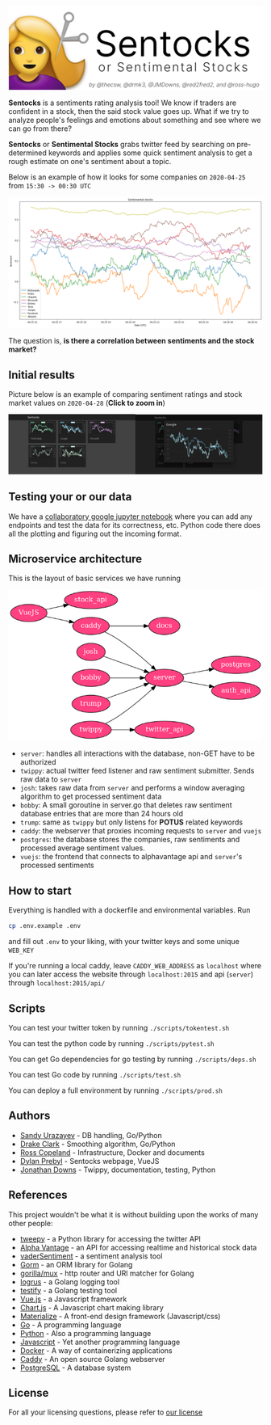 ![Sentocks](/pics/sentocks.png)

**Sentocks** is a sentiments rating analysis tool! We know if 
traders are confident in a stock, then the said stock value 
goes up. What if we try to analyze people's feelings and 
emotions about something and see where we can go from there?

**Sentocks** or **Sentimental Stocks** grabs twitter feed by
searching on pre-determined keywords and applies some quick 
sentiment analysis to get a rough estimate on one's sentiment
about a topic. 

Below is an example of how it looks for some companies on
`2020-04-25` from `15:30 -> 00:30 UTC` 

![Sentocks Example](/pics/example.png)

The question is, **is there a correlation between sentiments 
and the stock market?**

## Initial results

Picture below is an example of comparing sentiment ratings and stock
market values on `2020-04-28` (**Click to zoom in**)

![Market result](/pics/result.png)

## Testing your or our data

We have a [collaboratory google jupyter notebook](https://colab.research.google.com/drive/1GsM5fP4Q6vdLs_Ct2WDGNDeKHH_hEq9R) where you can add any endpoints and test the data
for its correctness, etc. Python code there does all the plotting and figuring out
the incoming format.

## Microservice architecture

This is the layout of basic services we have running

![Architecture](/pics/arch.png)

- `server`: handles all interactions with the database, non-GET have to be authorized
- `twippy`: actual twitter feed listener and raw sentiment submitter. Sends raw data to `server`
- `josh`: takes raw data from `server` and performs a window averaging algorithm to get processed sentiment data
- `bobby`: A small goroutine in server.go that deletes raw sentiment database entries that are more than 24 hours old
- `trump`: same as `twippy` but only listens for **POTUS** related keywords
- `caddy`: the webserver that proxies incoming requests to `server` and `vuejs`
- `postgres`: the database stores the companies, raw sentiments and processed average sentiment values.
- `vuejs`: the frontend that connects to alphavantage api and `server`'s processed sentiments

## How to start

Everything is handled with a dockerfile and environmental variables. Run

```sh
cp .env.example .env
```

and fill out `.env` to your liking, with your twitter keys and some unique `WEB_KEY`

If you're running a local caddy, leave `CADDY_WEB_ADDRESS` as `localhost` where you can later
access the website through `localhost:2015` and api (`server`) through `localhost:2015/api/`

## Scripts

You can test your twitter token by running `./scripts/tokentest.sh`

You can test the python code by running `./scripts/pytest.sh`

You can get Go dependencies for go testing by running `./scripts/deps.sh`

You can test Go code by running `./scripts/test.sh`

You can deploy a full environment by running `./scripts/prod.sh`

## Authors

- [Sandy Urazayev](https://github.com/thecsw) - DB handling, Go/Python
- [Drake Clark](https://github.com/drmk3) - Smoothing algorithm, Go/Python 
- [Ross Copeland](https://github.com/ross-hugo) - Infrastructure, Docker and documents
- [Dylan Prebyl](https://github.com/red2fred2) - Sentocks webpage, VueJS
- [Jonathan Downs](https://github.com/JMDowns) - Twippy, documentation, testing, Python

## References

This project wouldn't be what it is without building upon the works of many other people:

- [tweepy](http://www.tweepy.org/) - a Python library for accessing the twitter API
- [Alpha Vantage](https://www.alphavantage.co/) - an API for accessing realtime and historical stock data
- [vaderSentiment](https://github.com/cjhutto/vaderSentiment) - a sentiment analysis tool
- [Gorm](https://gorm.io/) - an ORM library for Golang
- [gorilla/mux](https://github.com/gorilla/mux) - http router and URl matcher for Golang
- [logrus](https://github.com/Sirupsen/logrus) - a Golang logging tool
- [testify](https://github.com/stretchr/testify) - a Golang testing tool
- [Vue.js](https://vuejs.org/) - a Javascript framework
- [Chart.js](https://www.chartjs.org/) - A Javascript chart making library
- [Materialize](https://materializecss.com/) - A front-end design framework (Javascript/css)
- [Go](https://golang.org/) - A programming language
- [Python](https://www.python.org/) - Also a programming language
- [Javascript](https://en.wikipedia.org/wiki/JavaScript) - Yet another programming language
- [Docker](https://www.docker.com/) - A way of containerizing applications
- [Caddy](https://caddyserver.com/) - An open source Golang webserver
- [PostgreSQL](https://www.postgresql.org/) - A database system

## License

For all your licensing questions, please refer to [our license](./LICENSE)

